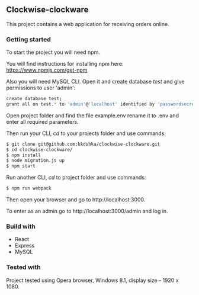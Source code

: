 ## Clockwise-clockware

This project contains a web application for receiving orders online.

### Getting started

To start the project you will need npm.

You will find instructions for installing npm here: https://www.npmjs.com/get-npm

Also you will need MySQL CLI. Open it and create database _test_ and give permissions to user 'admin':
```sh
create database test;
grant all on test.* to 'admin'@'localhost' identified by 'passwordsecret';
```
Open project folder and find the file example.env rename it to .env and enter all required parameters.

Then run your CLI, _cd_ to your projects folder and use commands:
 
```sh
$ git clone git@github.com:kkdshka/clockwise-clockware.git
$ cd clockwise-clockware/
$ npm install
$ node migration.js up
$ npm start
```
Run another CLI, _cd_ to project folder and use commands:

```sh
$ npm run webpack
```
Then open your browser and go to http://localhost:3000.

To enter as an admin go to http://localhost:3000/admin and log in.

### Build with

* React
* Express
* MySQL

### Tested with

Project tested using Opera browser, Windows 8.1, display size - 1920 x 1080.